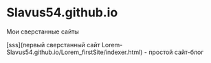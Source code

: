 # Slavus54.github.io
Мои сверстанные сайты


[sss](первый сверстанный сайт Lorem- Slavus54.github.io/Lorem_firstSite/indexer.html) - простой сайт-блог
